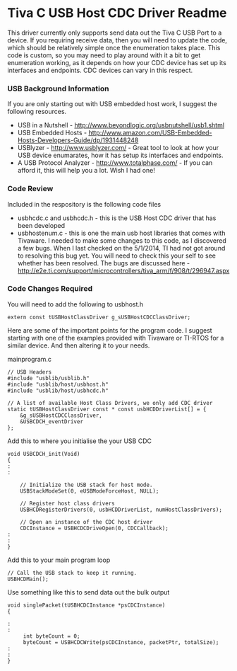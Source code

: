 # Tiva C USB Host CDC Driver Readme

This driver currently only supports send data out the Tiva C USB Port to a device. If you requiring receive data, then you will need to update the code, which should be relatively simple once the enumeration takes place. This code is custom, so you may need to play around with it a bit to get enumeration working, as it depends on how your CDC device has set up its interfaces and endpoints. CDC devices can vary in this respect.

### USB Background Information

If you are only starting out with USB embedded host work, I suggest the following resources.

* USB in a Nutshell - http://www.beyondlogic.org/usbnutshell/usb1.shtml
* USB Embedded Hosts - http://www.amazon.com/USB-Embedded-Hosts-Developers-Guide/dp/1931448248
* USBlyzer - http://www.usblyzer.com/ - Great tool to look at how your USB device enumarates, how it has setup its interfaces and endpoints.
* A USB Protocol Analyzer - http://www.totalphase.com/ - If you can afford it, this will help you a lot. Wish I had one!

### Code Review

Included in the respository is the following code files

* usbhcdc.c and usbhcdc.h - this is the USB Host CDC driver that has been developed
* usbhostenum.c - this is one the main usb host libraries that comes with Tivaware. I needed to make some changes to this code, as I discovered a few bugs. When I last checked on the 5/1/2014, TI had not got around to resolving this bug yet. You will need to check this your self to see whether has been resolved. The bugs are discussed here - http://e2e.ti.com/support/microcontrollers/tiva_arm/f/908/t/296947.aspx

### Code Changes Required

You will need to add the following to usbhost.h

    extern const tUSBHostClassDriver g_sUSBHostCDCClassDriver;

Here are some of the important points for the program code. I suggest starting with one of the examples provided with Tivaware or TI-RTOS for a similar device. And then altering it to your needs.

mainprogram.c

    // USB Headers
    #include "usblib/usblib.h"
    #include "usblib/host/usbhost.h"
    #include "usblib/host/usbhcdc.h"

    // A list of available Host Class Drivers, we only add CDC driver
    static tUSBHostClassDriver const * const usbHCDDriverList[] = {
        &g_sUSBHostCDCClassDriver,
        &USBCDCH_eventDriver
    };

Add this to where you initialise the your USB CDC

    void USBCDCH_init(Void)
    {
    :
    :

        // Initialize the USB stack for host mode. 
        USBStackModeSet(0, eUSBModeForceHost, NULL);
    
        // Register host class drivers 
        USBHCDRegisterDrivers(0, usbHCDDriverList, numHostClassDrivers);

        // Open an instance of the CDC host driver 
        CDCInstance = USBHCDCDriveOpen(0, CDCCallback);
    :
    :
    }


Add this to your main program loop

    // Call the USB stack to keep it running.
    USBHCDMain();

Use something like this to send data out the bulk output 

    void singlePacket(tUSBHCDCInstance *psCDCInstance)
    {
    
    :
    :
         int byteCount = 0;
         byteCount = USBHCDCWrite(psCDCInstance, packetPtr, totalSize);
    :
    :
    }

